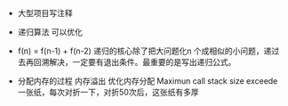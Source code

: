 -  大型项目写注释
-  递归算法 可以优化
-  f(n) = f(n-1) + f(n-2)  递归的核心除了把大问题化n 个成相似的小问题，递过去再回溯解决，一定要有退出条件。最重要的是写出递归公式。

-   分配内存的过程
    内存溢出
    优化内存分配
    Maximun call stack size exceede
    一张纸，每次对折一下，对折50次后，这张纸有多厚